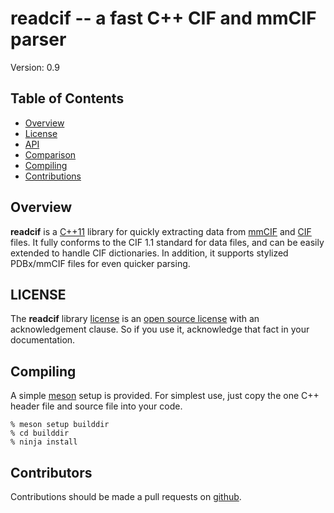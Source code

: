 # readcif -- a fast C++ CIF and mmCIF parser

Version: 0.9

## Table of Contents

* [Overview](#overview)
* [License](#license)
* [API](docs/api.rst)
* [Comparison](docs/compare.rst)
* [Compiling](#compiling)
* [Contributions](#contributions)

## Overview

**readcif** is a [C++11](http://isocpp.org/wiki/faq/cpp11)
library for quickly extracting data
from [mmCIF](http://mmcif.wwpdb.org/)
and [CIF](http://www.iucr.org/resources/cif) files.
It fully conforms to the CIF 1.1 standard for data files,
and can be easily extended to handle CIF dictionaries.
In addition, it supports stylized PDBx/mmCIF files for even
quicker parsing.

## LICENSE

The **readcif** library [license](LICENSE.md) is an
[open source license](https://opensource.org/licenses)
with an acknowledgement clause.
So if you use it, acknowledge that fact in your documentation.

## Compiling

A simple [meson](https://mesonbuild.com/) setup is provided.
For simplest use, just copy the one C++ header file and source
file into your code.
```
% meson setup builddir
% cd builddir
% ninja install
```

## Contributors

Contributions should be made a pull requests on [github](https://github.com).

